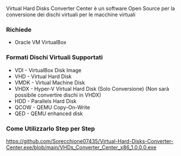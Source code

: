 Virtual Hard Disks Converter Center è un software Open Source per la conversione dei dischi virtuali per le macchine virtuali

### Richiede
- Oracle VM VirtualBox

### Formati Dischi Virtuali Supportati

- VDI - VirtualBox Disk Image
- VHD - Virtual Hard Disk
- VMDK - Virtual Machine Disk 
- VHDX - Hyper-V Virtual Hard Disk (Solo Conversione) (Non sarà possibile convertire dischi in VHDX)
- HDD - Parallels Hard Disk
- QCOW - QEMU Copy-On-Write
- QED - QEMU enhanced disk

### Come Utilizzarlo Step per Step

https://github.com/Sorecchione07435/Virtual-Hard-Disks-Converter-Center.exe/blob/main/VHDs_Converter_Center_x86_1.0.0.0.exe

